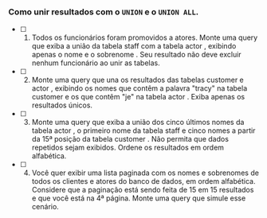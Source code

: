 ### Como unir resultados com o `UNION` e o `UNION ALL`.
-  [ ] 1. Todos os funcionários foram promovidos a atores. Monte uma query que exiba a união da tabela staff com a tabela actor , exibindo apenas o nome e o sobrenome . Seu resultado não deve excluir nenhum funcionário ao unir as tabelas.
-  [ ] 2. Monte uma query que una os resultados das tabelas customer e actor , exibindo os nomes que contêm a palavra "tracy" na tabela customer e os que contêm "je" na tabela actor . Exiba apenas os resultados únicos.
-  [ ] 3. Monte uma query que exiba a união dos cinco últimos nomes da tabela actor , o primeiro nome da tabela staff e cinco nomes a partir da 15ª posição da tabela customer . Não permita que dados repetidos sejam exibidos. Ordene os resultados em ordem alfabética.
-  [ ] 4. Você quer exibir uma lista paginada com os nomes e sobrenomes de todos os clientes e atores do banco de dados, em ordem alfabética. Considere que a paginação está sendo feita de 15 em 15 resultados e que você está na 4ª página. Monte uma query que simule esse cenário.
